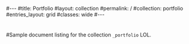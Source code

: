 #---
#title: Portfolio
#layout: collection
#permalink: /
#collection: portfolio
#entries_layout: grid
#classes: wide
#---
#
#Sample document listing for the collection `_portfolio` LOL.
#
